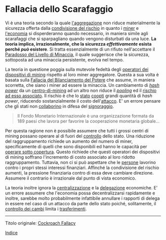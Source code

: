 # Fallacia dello Scarafaggio



Vi è una teoria secondo la quale [l'aggregazione](ch101-glossary.md#aggregazione) non riduce materialmente la sicurezza offerta dalla [condivisione del rischio](ch016-risk-sharing-principle.md) in quanto i [miner](ch101-glossary.md#miner) e [l'economia](ch101-glossary.md#economia) si disperderanno quando necessario, in maniera simile agli scarafaggi che si sparpagliano quando vengono disturbati da una luce. **La teoria implica, irrazionalmente, che la sicurezza _effettivamente_ esista perché _può_ esistere**. Si tratta essenzialmente di un rifiuto nell'accettare il [Paradosso del Livello di Minaccia](ch033-threat-level-paradox.md), il quale suggerisce che la sicurezza, sottoposta ad una minaccia persistente, evolva nel tempo.

La teoria in questione poggia sulla mutevole fedeltà degli [operatori dei dispositivi di mining](ch101-glossary.md#operatore-di-dispositivo-di-mining) rispetto al loro miner aggregatore. Questa a sua volta è basata sulla [Fallacia del Bilanciamento del Potere](ch042-balance-of-power-fallacy.md) che assume, in maniera scorretta, che siano i miner ad essere la minaccia. Un cambiamento di [_hash power_](ch101-glossary.md#hash-power) da un [centro-di-mining](ch101-glossary.md#centro-di-mining-mine) ad un altro non riduce il [_pooling_](ch101-glossary.md#raggruppamento-pooling) ed il [rischio ad esso associato](ch039-pooling-pressure-risk.md). Il rischio è che lo [stato](ch101-glossary.md#) [coopti](ch101-glossary.md#cooptazione-co-option) grandi quantità di _hash power_, riducendo sostanzialmente il costo dell'[attacco](ch101-glossary.md#attacco). E' un errore pensare che gli stati non [collaborino](http://www.imf.org/external/index.htm) in difesa del [signoraggio]().

> Il Fondo Monetario Internazionale è una organizzazione formata da 189 paesi che lavora per favorire la cooperazione monetaria globale...

Per questa ragione non è possibile assumere che tutti i grossi centri di mining possano operare al di fuori del [controllo](ch101-glossary.md#potere) dello stato. Una riduzione del raggruppamento richiede un aumento del numero di miner, specificamente di quelli che sono disponibili ed hanno le capacità per [operare sotto copertura](https://www.theatlantic.com/magazine/archive/2017/09/big-in-venezuela/534177/). Questo richiede che questi operatori dei dispositivi di mining soffrano l'incremento di costo associato al loro ridotto raggruppamento. Tuttavia, non ci si può aspettare che le [persone](ch101-glossary.md#persona) lavorino contro i propri stessi interessi finanziari. Affinché la condivisione del rischio aumenti, la pressione finanziaria contro di essa deve cambiare direzione. Assumere il contrario è irrazionale dal punto di vista economico.

La teoria inoltre ignora la [centralizzazione](ch101-glossary.md#centralizzazione) e la [delegazione](ch101-glossary.md#delegazione) economiche. E' un errore assumere che l'economia possa decentralizzarsi rapidamente e inoltre, sarebbe molto probabilmente infattibile annullare i rapporti di delega in essere nel caso di un attacco da parte dello stato poiché, solitamente, il [controllo dei cambi](https://en.wikipedia.org/wiki/Foreign_exchange_controls) limita i [trasferimenti](ch101-glossary.md#trasferimento).

---------
Titolo originale: [Cockroach Fallacy](https://github.com/libbitcoin/libbitcoin-system/wiki/Cockroach-Fallacy)

[Indice](/README.md)